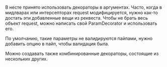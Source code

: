 В несте принято использовать декораторы в аргументах. Часто, когда в мидлварах или интерсепторах request модифицируется, нужно как-то достать эти
добавленные вещи из реквеста. Чтобы не брать весь объект request, можно написать свой ParamDecorator и использовать его.

По умолчанию, такие параметры не валидируются пайпами, нужно добавить опцию в пайп, чтобы валидация была.

Можно создавать также комбинированные декораторы, состоящие из нескольких других.
